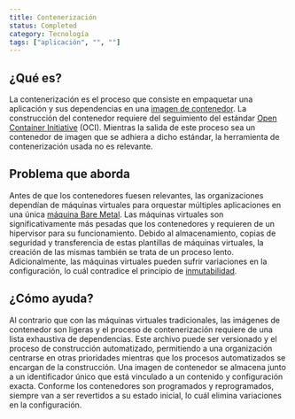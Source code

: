 ```yaml
---
title: Contenerización
status: Completed
category: Tecnología
tags: ["aplicación", "", ""]
---
```


## ¿Qué es?

La contenerización es el proceso que consiste en empaquetar una aplicación y sus dependencias en una [imagen de contenedor](/es/container-image/).
La construcción del contenedor requiere del seguimiento del estándar [Open Container Initiative](https://opencontainers.org) (OCI).
Mientras la salida de este proceso sea un contenedor de imagen que se adhiera a dicho estándar, la herramienta de contenerización usada no es relevante.

## Problema que aborda

Antes de que los contenedores fuesen relevantes, las organizaciones dependían de máquinas virtuales para
orquestar múltiples aplicaciones en una única [máquina Bare Metal](/es/bare-metal-machine/).
Las máquinas virtuales son significativamente más pesadas que los contenedores y requieren de un hipervisor para su funcionamiento.
Debido al almacenamiento, copias de seguridad y transferencia de estas plantillas de máquinas virtuales, la creación de las mismas también se trata de un proceso lento.
Adicionalmente, las máquinas virtuales pueden sufrir variaciones en la configuración, lo cuál contradice el principio de [inmutabilidad](/es/immutable-infrastructure/).

## ¿Cómo ayuda?

Al contrario que con las máquinas virtuales tradicionales, las imágenes de contenedor son ligeras y
el proceso de contenerización requiere de una lista exhaustiva de dependencias.
Este archivo puede ser versionado y el proceso de construcción automatizado,
permitiendo a una organización centrarse en otras prioridades
mientras que los procesos automatizados se encargan de la construcción.
Una imagen de contenedor se almacena junto a un identificador único
que está vinculado a un contenido y configuración exacta.
Conforme los contenedores son programados y reprogramados,
siempre van a ser revertidos a su estado inicial, lo cuál elimina variaciones en la configuración.
